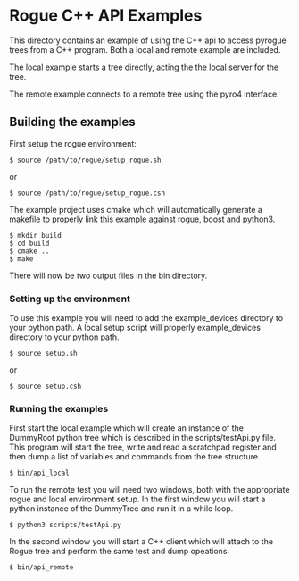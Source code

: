 # Rogue C++ API Examples

This directory contains an example of using the C++ api to access pyrogue trees from a C++ program. Both a local and remote example are included.

The local example starts a tree directly, acting the the local server for the tree.

The remote example connects to a remote tree using the pyro4 interface.

## Building the examples

First setup the rogue environment:

````
$ source /path/to/rogue/setup_rogue.sh
````
or
````
$ source /path/to/rogue/setup_rogue.csh
````
The example project uses cmake which will automatically generate a
makefile to properly link this example against rogue, boost and python3.

````
$ mkdir build
$ cd build
$ cmake ..
$ make
````

There will now be two output files in the bin directory.

### Setting up the environment

To use this example you will need to add the example_devices directory to your python path. A local setup script will properly example_devices directory to your python path.

````
$ source setup.sh
````
or
````
$ source setup.csh
````

### Running the examples

First start the local example which will create an instance of the DummyRoot python tree which is described in the scripts/testApi.py file. This program will start the tree, write and read a scratchpad register and then dump a list of variables and commands from the tree structure.

````
$ bin/api_local
````

To run the remote test you will need two windows, both with the appropriate rogue and local environment setup. In the first window you will start a python instance of the DummyTree and run it in a while loop.

````
$ python3 scripts/testApi.py
````

In the second window you will start a C++ client which will attach to the Rogue tree and perform the same test and dump opeations.

````
$ bin/api_remote
````


